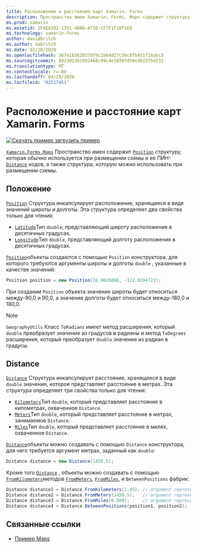 ```yaml
---
title: Расположение и расстояние карт Xamarin. Forms
description: Пространство имен Xamarin. Forms. Maps содержит структуру Position, которая обычно используется при размещении карты и ее ПИН-кодов, а также структуры расстояния, которая при необходимости может использоваться при размещении карты.
ms.prod: xamarin
ms.assetid: 2F4EA3D2-1351-40AD-A71D-CF7F1F18F1E8
ms.technology: xamarin-forms
author: davidbritch
ms.author: dabritch
ms.date: 03/10/2020
ms.openlocfilehash: 567e1b5620378f0c1b64d17c56c8fb451f18abc3
ms.sourcegitcommit: 8d13d2262d02468c99c4e18207d50cd82275d233
ms.translationtype: MT
ms.contentlocale: ru-RU
ms.lasthandoff: 04/29/2020
ms.locfileid: "82517451"
---
```

# <a name="xamarinforms-map-position-and-distance"></a>Расположение и расстояние карт Xamarin. Forms

[![Скачать пример](~/media/shared/download.png) загрузить пример](https://docs.microsoft.com/samples/xamarin/xamarin-forms-samples/workingwithmaps)

[`Xamarin.Forms.Maps`](xref:Xamarin.Forms.Maps) Пространство имен содержит [`Position`](xref:Xamarin.Forms.Maps.Position) структуру, которая обычно используется при размещении схемы и ее ПИН- [`Distance`](xref:Xamarin.Forms.Maps.Distance) кодов, а также структура, которую можно использовать при размещении схемы.

## <a name="position"></a>Положение

[`Position`](xref:Xamarin.Forms.Maps.Position) Структура инкапсулирует расположение, хранящееся в виде значений широты и долготы. Эта структура определяет два свойства только для чтения:

- [`Latitude`](xref:Xamarin.Forms.Maps.Position.Latitude)Тип `double`, представляющий широту расположения в десятичных градусах.
- [`Longitude`](xref:Xamarin.Forms.Maps.Position.Longitude)Тип `double`, представляющий долготу расположения в десятичных градусах.

[`Position`](xref:Xamarin.Forms.Maps.Position)объекты создаются с помощью `Position` конструктора, для которого требуются аргументы широты и долготы `double` , указанные в качестве значений:

```csharp
Position position = new Position(36.9628066, -122.0194722);
```

При создании `Position` объекта значение широты будет относиться между-90,0 и 90,0, а значение долготы будет относиться между-180,0 и 180,0.

> [!NOTE]
> `GeographyUtils` Класс `ToRadians` имеет метод расширения, который `double` преобразует значение из градусов в радианы и метод `ToDegrees` расширения, который преобразует `double` значение из радиан в градусы.

## <a name="distance"></a>Distance

[`Distance`](xref:Xamarin.Forms.Maps.Distance) Структура инкапсулирует расстояние, хранящееся в виде `double` значения, которое представляет расстояние в метрах. Эта структура определяет три свойства только для чтения:

- [`Kilometers`](xref:Xamarin.Forms.Maps.Distance.Kilometers)Тип `double`, который представляет расстояние в километрах, охваченное `Distance`.
- [`Meters`](xref:Xamarin.Forms.Maps.Distance.Meters)Тип `double`, который представляет расстояние в метрах, занимаемое `Distance`.
- [`Miles`](xref:Xamarin.Forms.Maps.Distance.Miles)Тип `double`, который представляет расстояние в милях, охваченное `Distance`.

[`Distance`](xref:Xamarin.Forms.Maps.Distance)объекты можно создавать с помощью `Distance` конструктора, для чего требуется аргумент метрах, заданный как `double`:

```csharp
Distance distance = new Distance(1450.5);
```

Кроме того [`Distance`](xref:Xamarin.Forms.Maps.Distance) , объекты можно создавать с помощью [`FromKilometers`](xref:Xamarin.Forms.Maps.Distance.FromKilometers*)методов [`FromMeters`](xref:Xamarin.Forms.Maps.Distance.FromMeters*), [`FromMiles`](xref:Xamarin.Forms.Maps.Distance.FromMiles*), и `BetweenPositions` фабрик:

```csharp
Distance distance1 = Distance.FromKilometers(1.45); // argument represents the number of kilometers
Distance distance2 = Distance.FromMeters(1450.5);   // argument represents the number of meters
Distance distance3 = Distance.FromMiles(0.969);     // argument represents the number of miles
Distance distance4 = Distance.BetweenPositions(position1, position2);
```

## <a name="related-links"></a>Связанные ссылки

- [Пример Maps](https://docs.microsoft.com/samples/xamarin/xamarin-forms-samples/workingwithmaps)
